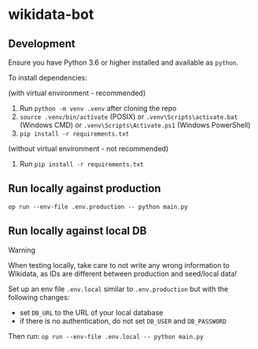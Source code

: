# wikidata-bot

## Development

Ensure you have Python 3.6 or higher installed and available as `python`.

To install dependencies:

(with virtual environment - recommended)
1. Run `python -m venv .venv` after cloning the repo
2. `source .venv/bin/activate` (POSIX) or `.venv\Scripts\activate.bat` (Windows CMD) or `.venv\Scripts\Activate.ps1` (Windows PowerShell)
3. `pip install -r requirements.txt`

(without virtual environment - not recommended)
1. Run `pip install -r requirements.txt`

## Run locally against production

`op run --env-file .env.production -- python main.py`

## Run locally against local DB

> [!WARNING]  
> When testing locally, take care to not write any wrong information to Wikidata, as IDs are different between production and seed/local data!

Set up an env file `.env.local` similar to `.env.production` but with the
following changes:

- set `DB_URL` to the URL of your local database
- if there is no authentication, do not set `DB_USER` and `DB_PASSWORD`

Then run: `op run --env-file .env.local -- python main.py`
